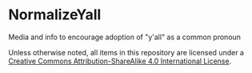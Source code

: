 # NormalizeYall
Media and info to encourage adoption of "y'all" as a common pronoun

Unless otherwise noted, all items in this repository are licensed under a [Creative Commons Attribution-ShareAlike 4.0 International License](https://creativecommons.org/licenses/by-sa/4.0/).
